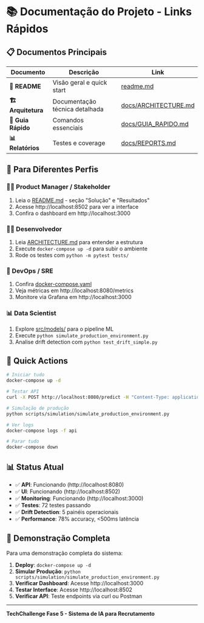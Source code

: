 # 📚 Documentação do Projeto - Links Rápidos

## 📋 **Documentos Principais**

| Documento | Descrição | Link |
|-----------|-----------|------|
| **📖 README** | Visão geral e quick start | [readme.md](readme.md) |
| **🏗️ Arquitetura** | Documentação técnica detalhada | [docs/ARCHITECTURE.md](docs/ARCHITECTURE.md) |
| **🚀 Guia Rápido** | Comandos essenciais | [docs/GUIA_RAPIDO.md](docs/GUIA_RAPIDO.md) |
| **📊 Relatórios** | Testes e coverage | [docs/REPORTS.md](docs/REPORTS.md) |

## 🎯 **Para Diferentes Perfis**

### **👨‍💼 Product Manager / Stakeholder**
1. Leia o [README.md](readme.md) - seção "Solução" e "Resultados"
2. Acesse http://localhost:8502 para ver a interface
3. Confira o dashboard em http://localhost:3000

### **👨‍💻 Desenvolvedor**
1. Leia [ARCHITECTURE.md](ARCHITECTURE.md) para entender a estrutura
2. Execute `docker-compose up -d` para subir o ambiente
3. Rode os testes com `python -m pytest tests/`

### **🔧 DevOps / SRE**
1. Confira [docker-compose.yaml](docker/docker-compose.yaml)
2. Veja métricas em http://localhost:8080/metrics
3. Monitore via Grafana em http://localhost:3000

### **📊 Data Scientist**
1. Explore [src/models/](src/models/) para o pipeline ML
2. Execute `python simulate_production_environment.py`
3. Analise drift detection com `python test_drift_simple.py`

## 🚀 **Quick Actions**

```bash
# Iniciar tudo
docker-compose up -d

# Testar API
curl -X POST http://localhost:8080/predict -H "Content-Type: application/json" -d '{"candidate":{"skills":"python","experience":"3 anos"},"vacancy":{"requirements":"python","seniority":"pleno"}}'

# Simulação de produção
python scripts/simulation/simulate_production_environment.py

# Ver logs
docker-compose logs -f api

# Parar tudo
docker-compose down
```

## 📊 **Status Atual**

- ✅ **API**: Funcionando (http://localhost:8080)
- ✅ **UI**: Funcionando (http://localhost:8502)  
- ✅ **Monitoring**: Funcionando (http://localhost:3000)
- ✅ **Testes**: 72 testes passando
- ✅ **Drift Detection**: 5 painéis operacionais
- ✅ **Performance**: 78% accuracy, <500ms latência

## 🎯 **Demonstração Completa**

Para uma demonstração completa do sistema:

1. **Deploy**: `docker-compose up -d`
2. **Simular Produção**: `python scripts/simulation/simulate_production_environment.py`
3. **Verificar Dashboard**: Acesse http://localhost:3000
4. **Testar Interface**: Acesse http://localhost:8502
5. **Verificar API**: Teste endpoints via curl ou Postman

---

**TechChallenge Fase 5 - Sistema de IA para Recrutamento**
